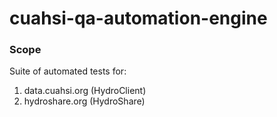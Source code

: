 # cuahsi-qa-automation-engine

### Scope
Suite of automated tests for:
1. data.cuahsi.org (HydroClient)
2. hydroshare.org (HydroShare)
